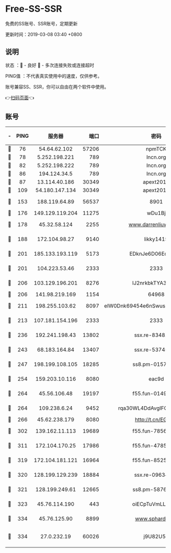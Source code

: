 # Free-SS-SSR

免费的SS账号、SSR账号，定期更新

更新时间：2019-03-08 03:40 +0800

## 说明

状态     ：🙂 - 良好 🙁 - 多次连接失败或连接超时

PING值   ：不代表真实使用中的速度，仅供参考。

账号兼容SS、SSR，你可以自由在两个软件中使用。

👉[扫码页面](https://liesauer.github.io/Free-SS-SSR/)👈

## 账号

|-|PING|服务器|端口|密码|加密方式|区域|
|:----:|:----:|:-----:|-----:|:----:|:----:|:----:|
|🙂|76|54.64.62.102|57206|npmTCK|rc4-md5|JP|
|🙂|78|5.252.198.221|789|lncn.org|rc4|JP|
|🙂|82|5.252.198.222|789|lncn.org|rc4|JP|
|🙂|86|194.124.34.5|789|lncn.org|rc4|JP|
|🙂|87|13.114.40.186|30349|apext2019|chacha20|JP|
|🙂|109|54.180.147.134|30349|apext2019|chacha20|KR|
|🙂|153|188.119.64.89|56537|8901|aes-256-cfb|RU|
|🙂|176|149.129.119.204|11275|wDu1Bj|rc4-md5|HK|
|🙂|178|45.32.58.124|2255|www.darrenliuwei.com|aes-256-cfb|JP|
|🙂|188|172.104.98.27|9140|likky1415|aes-256-cfb|JP|
|🙂|201|185.133.193.119|5173|EDknJe6D06EoWDaw|aes-256-cfb|US|
|🙂|201|104.223.53.46|2333|2333|aes-256-cfb|US|
|🙂|206|103.129.196.201|8276|lJ2nrkbkTYA30wv0|aes-256-cfb|US|
|🙂|206|141.98.219.169|1154|64968|chacha20|US|
|🙂|211|198.255.103.62|8097|eIW0Dnk69454e6nSwuspv9DmS201tQ0D|aes-256-cfb|US|
|🙂|213|107.181.154.196|2333|2333|aes-256-cfb|US|
|🙂|236|192.241.198.43|13802|ssx.re-83481697|aes-256-cfb|US|
|🙂|243|68.183.164.84|13407|ssx.re-53745129|aes-256-cfb|US|
|🙂|247|198.199.108.105|18285|ss8.pm-01574549|aes-256-cfb|US|
|🙂|254|159.203.10.116|8080|eac9d|aes-256-cfb|CA|
|🙂|264|45.56.106.48|19197|f55.fun-01494565|aes-256-cfb|US|
|🙂|264|109.238.6.24|9452|rqa30WL4DdAvgIFG6Fs3znzTa|aes-256-cfb|FR|
|🙂|266|45.62.238.179|8080|http://t.cn/EGJIyrl|rc4-md5|CA|
|🙂|302|139.162.11.113|19689|f55.fun-78561248|aes-256-cfb|SG|
|🙂|311|172.104.170.25|17986|f55.fun-47859679|aes-256-cfb|SG|
|🙂|319|172.104.181.121|16964|f55.fun-85258208|aes-256-cfb|SG|
|🙂|320|128.199.129.239|18884|ssx.re-09634960|aes-256-cfb|SG|
|🙂|321|128.199.249.61|12665|ss8.pm-58768243|aes-256-cfb|SG|
|🙂|323|45.76.114.190|443|oiECpTuVmLLxk4Ts|aes-256-cfb|AU|
|🙂|334|45.76.125.90|8899|www.sphard.com|aes-256-cfb|AU|
|🙂|334|27.0.232.19|60026|j9U82U53|xchacha20-ietf-poly1305|HK|

